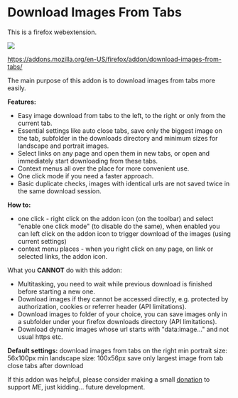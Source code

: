 # Download Images From Tabs

This is a firefox webextension.

<a href=https://addons.mozilla.org/en-US/firefox/addon/download-images-from-tabs/><img src=https://addons.cdn.mozilla.net/static/img/addons-buttons/AMO-button_1.png></a>

https://addons.mozilla.org/en-US/firefox/addon/download-images-from-tabs/

The main purpose of this addon is to download images from tabs more easily.

<b>Features:</b>
- Easy image download from tabs to the left, to the right or only from the current tab.
- Essential settings like auto close tabs, save only the biggest image on the tab, subfolder in the downloads directory and minimum sizes for landscape and portrait images.
- Select links on any page and open them in new tabs, or open and immediately start downloading from these tabs.
- Context menus all over the place for more convenient use.
- One click mode if you need a faster approach.
- Basic duplicate checks, images with identical urls are not saved twice in the same download session.

<b>How to:</b>
- one click - right click on the addon icon (on the toolbar) and select "enable one click mode" (to disable do the same), when enabled you can left click on the addon icon to trigger download of the images (using current settings)
- context menu places - when you right click on any page, on link or selected links, the addon icon.
 
What you  <b>CANNOT</b> do with this addon:
- Multitasking, you need to wait while previous download is finished before starting a new one.
- Download images if they cannot be accessed directly, e.g. protected by authorization, cookies or referrer header  (API limitations).
- Download images to folder of your choice, you can save images only in a subfolder under your firefox downloads directory (API limitations).
- Download dynamic images whose url starts with "data:image..." and not usual https etc.

<b>Default settings:</b>
download images from tabs on the right
min portrait size: 56x100px
min landscape size: 100x56px
save only largest image from tab
close tabs after download

If this addon was helpful, please consider making a small <a href="https://www.paypal.me/eugenik/5USD">donation</a> to support <em>ME</em>, just kidding... future development.
